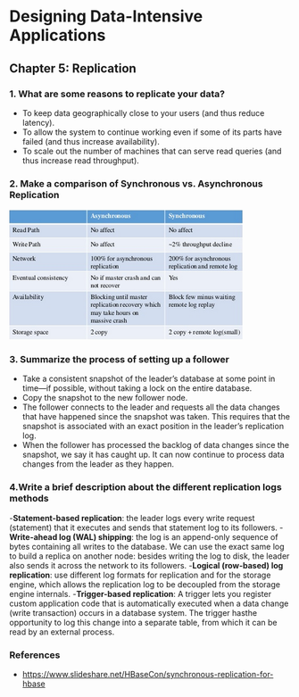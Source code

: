 # Designing Data-Intensive Applications
 
## Chapter 5: Replication

### 1. What are some reasons to replicate your data?
- To keep data geographically close to your users (and thus reduce latency).
- To allow the system to continue working even if some of its parts have failed (and thus increase availability).
- To scale out the number of machines that can serve read queries (and thus increase read throughput).

### 2. Make a comparison of Synchronous vs. Asynchronous Replication
![comparison](img/39.png)

### 3. Summarize the process of setting up a follower
- Take a consistent snapshot of the leader’s database at some point in time—if possible, without taking a lock on the entire database. 
- Copy the snapshot to the new follower node.
- The follower connects to the leader and requests all the data changes that have happened since the snapshot was taken. This requires that the snapshot is associated with an exact position in the leader’s replication log.
- When the follower has processed the backlog of data changes since the snapshot, we say it has caught up. It can now continue to process data changes from the leader as they happen.

### 4.Write a brief description about the different replication logs methods
-**Statement-based replication**: the leader logs every write request (statement) that it executes and sends that statement log to its followers.
-**Write-ahead log (WAL) shipping**: the log is an append-only sequence of bytes containing all writes to the database. We can use the exact same log to build a replica on another node: besides writing the log to disk, the leader also sends it across the network to its followers.
-**Logical (row-based) log replication**: use different log formats for replication and for the storage engine, which allows the replication log to be decoupled from the  storage engine internals.
-**Trigger-based replication**: A trigger lets you register custom application code that is automatically executed when a data change (write transaction) occurs in a database system. The trigger hasthe opportunity to log this change into a separate table, from which it can be read by an external process.

### References
- https://www.slideshare.net/HBaseCon/synchronous-replication-for-hbase
 
